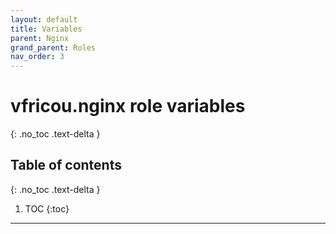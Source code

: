 ```yaml
---
layout: default
title: Variables
parent: Nginx
grand_parent: Roles
nav_order: 3
---
```

# vfricou.nginx role variables
{: .no_toc .text-delta }

## Table of contents
{: .no_toc .text-delta }

1. TOC
{:toc}

---
